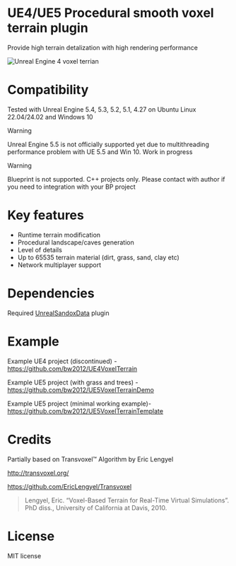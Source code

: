 # UE4/UE5 Procedural smooth voxel terrain plugin 

Provide high terrain detalization with high rendering performance

![Unreal Engine 4 voxel terrian](http://media.indiedb.com/images/games/1/51/50197/ezgif.com-video-to-gif_2.gif)

# Compatibility

Tested with Unreal Engine 5.4, 5.3, 5.2, 5.1, 4.27 on Ubuntu Linux 22.04/24.02 and Windows 10

> [!WARNING]
Unreal Engine 5.5 is not officially supported yet due to multithreading performance problem with UE 5.5 and Win 10. Work in progress


> [!WARNING]  
> Blueprint is not supported. C++ projects only. Please contact with author if you need to integration with your BP project

# Key features
* Runtime terrain modification
* Procedural landscape/caves generation
* Level of details
* Up to 65535 terrain material (dirt, grass, sand, clay etc)
* Network multiplayer support

# Dependencies

Required [UnrealSandoxData](https://github.com/bw2012/UnrealSandboxData) plugin

# Example
Example UE4 project (discontinued) - https://github.com/bw2012/UE4VoxelTerrain

Example UE5 project (with grass and trees) - https://github.com/bw2012/UE5VoxelTerrainDemo

Example UE5 project (minimal working example)- https://github.com/bw2012/UE5VoxelTerrainTemplate

# Credits

Partially based on Transvoxel™ Algorithm by Eric Lengyel 

http://transvoxel.org/ 

https://github.com/EricLengyel/Transvoxel

> Lengyel, Eric. “Voxel-Based Terrain for Real-Time Virtual Simulations”. PhD diss., University of California at Davis, 2010.

# License
MIT license

